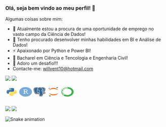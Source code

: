 ### Olá, seja bem vindo ao meu perfil! 👋

Algumas coisas sobre mim:
- 🔭 Atualmente estou a procura de uma oportunidade de emprego no vasto campo da Ciência de Dados!
- 🌱 Tenho procurado desenvolver minhas habilidades em BI e Análise de Dados! 
- ⚡ Apaixonado por Python e Power BI!
- 💬 Bacharel em Ciência e Tencologia e Engenharia Civil! 
- 👊 Adoro um desafio!!!
- Contacte-me: willvent10@hotmail.com

<div>
 
  <img height="180em" src="https://github-readme-stats.vercel.app/api?username=willianventura10&show_icons=true&theme=default&include_all_commits=true&count_private=false"/>
  <img height="180em" src="https://github-readme-stats.vercel.app/api/top-langs/?username=willianventura10&layout=compact&langs_count=100&theme=default"/>
</div>
  <div style="display: inline_block"><br>
   <img align="center" alt="Willian-Python" height="30" width="40" src="https://raw.githubusercontent.com/devicons/devicon/master/icons/python/python-original.svg">
    <img align="center" alt="Willian-Python" height="30" width="40" src="https://raw.githubusercontent.com/devicons/devicon/master/icons/rstudio/rstudio-original.svg">
    <img align="center" alt="Willian-Python" height="30" width="40" src="https://raw.githubusercontent.com/devicons/devicon/master/icons/postgresql/postgresql-original.svg">
 <img align="center" alt="Willian-Python" height="30" width="40" src="https://github.com/devicons/devicon/blob/master/icons/jupyter/jupyter-original.svg">
 <img align="center" alt="Willian-Python" height="30" width="40" src="https://github.com/devicons/devicon/blob/master/icons/anaconda/anaconda-original.svg">
 

   
   
  

</div>

  
##
  
<div>
   <a href = "mailto:willvent10@gmail.com"><img src="https://img.shields.io/badge/Gmail-D14836?style=for-the-badge&logo=gmail&logoColor=white" target="_blank"></a>
  <a href="https://www.linkedin.com/in/willian-ventura-117269217/" target="_blank"><img src="https://img.shields.io/badge/-LinkedIn-%230077B5?style=for-the-badge&logo=linkedin&logoColor=white" target="_blank"></a>   
</div>

![Snake animation](https://github.com/willianventura10/willianventura10/blob/output/github-contribution-grid-snake.svg)
